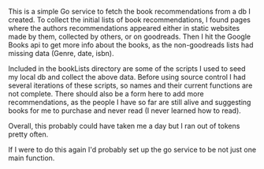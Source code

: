 This is a simple Go service to fetch the book recommendations from a db I created. 
To collect the initial lists of book recommendations, I found pages where the authors recommendations appeared either in static websites made by them, collected by others, or on goodreads.
Then I hit the Google Books api to get more info about the books, as the non-goodreads lists had missing data (Genre, date, isbn).

Included in the bookLists directory are some of the scripts I used to seed my local db and collect the above data. Before using source control I had several iterations of these scripts, so names and their current functions are not complete.
There should also be a form here to add more recommendations, as the people I have so far are still alive and suggesting books for me to purchase and never read (I never learned how to read).

Overall, this probably could have taken me a day but I ran out of tokens pretty often.

If I were to do this again I'd probably set up the go service to be not just one main function.
